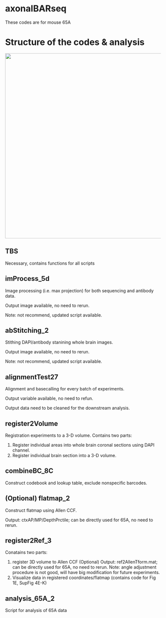 # axonalBARseq
These codes are for mouse 65A

# Structure of the codes & analysis
<img src='https://user-images.githubusercontent.com/60980561/167521108-25124b75-708b-4e21-b69b-089ad1110f1b.png' width='600'>


## TBS
Necessary, contains functions for all scripts


## imProcess_5d
Image processing (i.e. max projection) for both sequencing and antibody data.

Output image available, no need to rerun.

Note: not recommend, updated script available.


## abStitching_2
Stithing DAPI/antibody stanining whole brain images.

Output image available, no need to rerun.

Note: not recommend, updated script available.


## alignmentTest27
Alignment and basecalling for every batch of experiments. 

Output variable available, no need to refun.

Output data need to be cleaned for the downstream analysis.


## register2Volume

Registration experiments to a 3-D volume.
Contains two parts:
  1. Register individual areas into whole brain coronal sections using DAPI channel.
  2. Register individual brain section into a 3-D volume.


## combineBC_8C
Construct codebook and lookup table, exclude nonspecific barcodes.


## (Optional) flatmap_2
Construct flatmap using Allen CCF.

Output: ctxAP/MP/DepthPrctile; can be directly used for 65A, no need to rerun.

## register2Ref_3
Conatains two parts:
  1. register 3D volume to Allen CCF (Optional)
       Output: ref2AllenTform.mat; can be directly used for 65A, no need to rerun.
       Note: angle adjustment procedure is not good, will have big modification for future experiments.
  2. Visualize data in registered coordinates/flatmap (contains code for Fig 1E, SupFig 4E-K)
       
## analysis_65A_2
Script for analysis of 65A data
